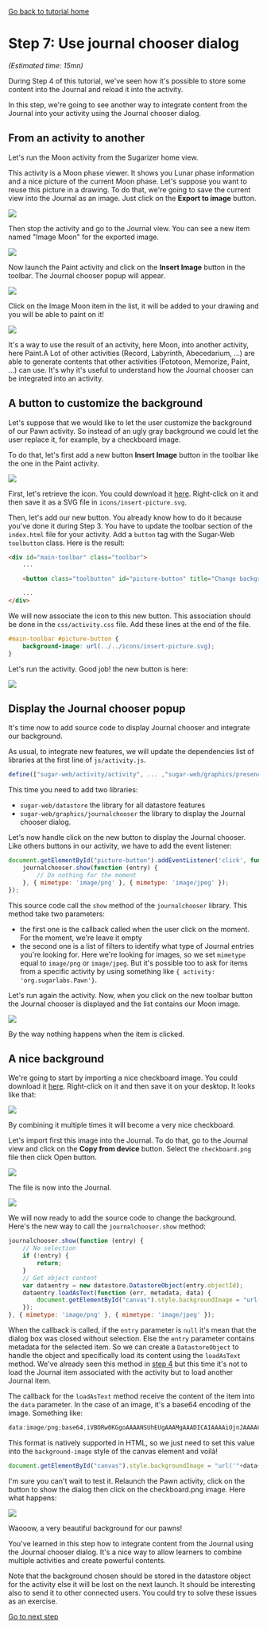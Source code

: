 [Go back to tutorial home](tutorial.md)

# Step 7: Use journal chooser dialog
*(Estimated time: 15mn)*

During Step 4 of this tutorial, we've seen how it's possible to store some content into the Journal and reload it into the activity.

In this step, we're going to see another way to integrate content from the Journal into your activity using the Journal chooser dialog.


## From an activity to another

Let's run the Moon activity from the Sugarizer home view.

This activity is a Moon phase viewer. It shows you Lunar phase information and a nice picture of the current Moon phase.
Let's suppose you want to reuse this picture in a drawing. To do that, we're going to save the current view into the Journal as an image.
Just click on the **Export to image** button.

![](../../images/tutorial_step7_1.png)

Then stop the activity and go to the Journal view.
You can see a new item named "Image Moon" for the exported image.

![](../../images/tutorial_step7_2.png)

Now launch the Paint activity and click on the **Insert Image** button in the toolbar.
The Journal chooser popup will appear.

![](../../images/tutorial_step7_3.png)

Click on the Image Moon item in the list, it will be added to your drawing and you will be able to paint on it!

![](../../images/tutorial_step7_4.png)

It's a way to use the result of an activity, here Moon, into another activity, here Paint.A Lot of other activities (Record, Labyrinth, Abecedarium, ...) are able to generate contents that other activities (Fototoon, Memorize, Paint, ...) can use. It's why it's useful to understand how the Journal chooser can be integrated into an activity.


## A button to customize the background

Let's suppose that we would like to let the user customize the background of our Pawn activity. So instead of an ugly gray background we could let the user replace it, for example, by a checkboard image.

To do that, let's first add a new button **Insert Image** button in the toolbar like the one in the Paint activity.

![](../../images/tutorial_step7_5.png)

First, let's retrieve the icon. 
You could download it [here](../../images/insert-picture.svg). Right-click on it and then save it as a SVG file in `icons/insert-picture.svg`.

Then, let's add our new button. You already know how to do it because you've done it during Step 3. You have to update the toolbar section of the `index.html` file for your activity. Add a `button` tag with the Sugar-Web `toolbutton` class. Here is the result:
```html
<div id="main-toolbar" class="toolbar">
	...

	<button class="toolbutton" id="picture-button" title="Change background"></button>

	...
</div>
```

We will now associate the icon to this new button. This association should be done in the `css/activity.css` file. Add these lines at the end of the file.
```css
#main-toolbar #picture-button {
	background-image: url(../../icons/insert-picture.svg);
}
```
Let's run the activity. Good job! the new button is here:

![](../../images/tutorial_step7_6.png)


## Display the Journal chooser popup

It's time now to add source code to display Journal chooser and integrate our background.


As usual, to integrate new features, we will update the dependencies list of libraries at the first line of `js/activity.js`.
```js
define(["sugar-web/activity/activity", ... ,"sugar-web/graphics/presencepalette", "sugar-web/datastore","sugar-web/graphics/journalchooser"], function (activity, ... ,presencepalette, datastore, journalchooser) {
```
This time you need to add two libraries:

* `sugar-web/datastore` the library for all datastore features
* `sugar-web/graphics/journalchooser` the library to display the Journal chooser dialog.

Let's now handle click on the new button to display the Journal chooser. Like others buttons in our activity, 
 we have to add the event listener:
```js
document.getElementById("picture-button").addEventListener('click', function (e) {
	journalchooser.show(function (entry) {
		// Do nothing for the moment
	}, { mimetype: 'image/png' }, { mimetype: 'image/jpeg' });
});
```
 This source code call the `show` method of the `journalchooser` library. This method take two parameters:
 
 * the first one is the callback called when the user click on the moment. For the moment, we're leave it empty
 * the second one is a list of filters to identify what type of Journal entries you're looking for. Here we're looking for images, so we set `mimetype` equal to `image/png` or `image/jpeg`. But it's possible too to ask for items from a specific activity by using something like `{ activity: 'org.sugarlabs.Pawn'}`.

Let's run again the activity. Now, when you click on the new toolbar button the Journal chooser is displayed and the list contains our Moon image.

![](../../images/tutorial_step7_7.png)

By the way nothing happens when the item is clicked.


## A nice background

We're going to start by importing a nice checkboard image. You could download it [here](../../images/checkboard.png). Right-click on it and then save it on your desktop. It looks like that:

![](../../images/checkboard.png)

By combining it multiple times it will become a very nice checkboard.

Let's import first this image into the Journal. To do that, go to the Journal view and click on the **Copy from device** button. Select the `checkboard.png` file then click Open button. 

![](../../images/tutorial_step7_8.png)

The file is now into the Journal.

![](../../images/tutorial_step7_9.png)

We will now ready to add the source code to change the background. Here's the new way to call the `journalchooser.show` method:
```js
journalchooser.show(function (entry) {
	// No selection
	if (!entry) {
		return;
	}
	// Get object content
	var dataentry = new datastore.DatastoreObject(entry.objectId);
	dataentry.loadAsText(function (err, metadata, data) {
		document.getElementById("canvas").style.backgroundImage = "url('"+data+"')";
	});
}, { mimetype: 'image/png' }, { mimetype: 'image/jpeg' });
```
When the callback is called, if the `entry` parameter is `null` it's mean that the dialog box was closed without selection. 
Else the `entry` parameter contains metadata for the selected item. So we can create a `DatastoreObject` to handle the object and specifically load its content using the `loadAsText` method. We've already seen this method in [step 4](step4.md) but this time it's not to load the Journal item associated with the activity but to load another Journal item.

The callback for the `loadAsText` method receive the content of the item into the `data` parameter. In the case of an image, it's a base64 encoding of the image. Something like: 
```js
data:image/png;base64,iVBORw0KGgoAAAANSUhEUgAAAMgAAADICAIAAAAiOjnJAAAACXBIWXMAAAsTAAALEwEAmpwYAAAAB3RJTUUH4wIRCSUFWSm...
```
This format is natively supported in HTML, so we just need to set this value into the `background-image` style of the canvas element and voilà!
```js
document.getElementById("canvas").style.backgroundImage = "url('"+data+"')";
```
I'm sure you can't wait to test it. Relaunch the Pawn activity, click on the button to show the dialog then click on the checkboard.png image. Here what happens:

![](../../images/tutorial_step7_10.png)

Waooow, a very beautiful background for our pawns!

You've learned in this step how to integrate content from the Journal using the Journal chooser dialog. It's a nice way to allow learners to combine multiple activities and create powerful contents.

Note that the background chosen should be stored in the datastore object for the activity else it will be lost on the next launch. It should be interesting also to send it to other connected users. You could try to solve these issues as an exercise.

[Go to next step](step8.md)